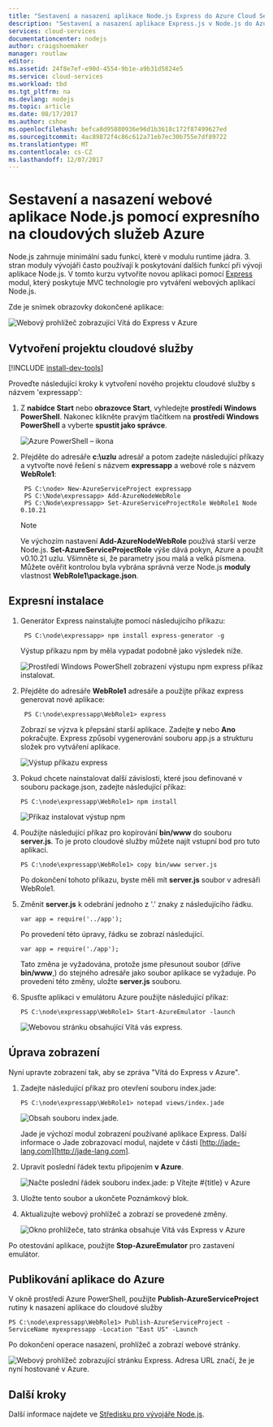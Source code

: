 ```yaml
---
title: "Sestavení a nasazení aplikace Node.js Express do Azure Cloud Services"
description: "Sestavení a nasazení aplikace Express.js v Node.js do Azure Cloud Services"
services: cloud-services
documentationcenter: nodejs
author: craigshoemaker
manager: routlaw
editor: 
ms.assetid: 24f8e7ef-e90d-4554-9b1e-a9b31d5824e5
ms.service: cloud-services
ms.workload: tbd
ms.tgt_pltfrm: na
ms.devlang: nodejs
ms.topic: article
ms.date: 08/17/2017
ms.author: cshoe
ms.openlocfilehash: befca8d95880936e96d1b3618c172f87499627ed
ms.sourcegitcommit: 4ac89872f4c86c612a71eb7ec30b755e7df89722
ms.translationtype: MT
ms.contentlocale: cs-CZ
ms.lasthandoff: 12/07/2017
---
```

# <a name="build-and-deploy-a-nodejs-web-application-using-express-on-an-azure-cloud-services"></a>Sestavení a nasazení webové aplikace Node.js pomocí expresního na cloudových služeb Azure

Node.js zahrnuje minimální sadu funkcí, které v modulu runtime jádra.
3. stran moduly vývojáři často používají k poskytování dalších funkcí při vývoji aplikace Node.js. V tomto kurzu vytvoříte novou aplikaci pomocí [Express](https://github.com/expressjs/express) modul, který poskytuje MVC technologie pro vytváření webových aplikací Node.js.

Zde je snímek obrazovky dokončené aplikace:

![Webový prohlížeč zobrazující Vítá do Express v Azure](./media/cloud-services-nodejs-develop-deploy-express-app/node36.png)

## <a name="create-a-cloud-service-project"></a>Vytvoření projektu cloudové služby
[!INCLUDE [install-dev-tools](../../includes/install-dev-tools.md)]

Proveďte následující kroky k vytvoření nového projektu cloudové služby s názvem 'expressapp':

1. Z **nabídce Start** nebo **obrazovce Start**, vyhledejte **prostředí Windows PowerShell**. Nakonec klikněte pravým tlačítkem na **prostředí Windows PowerShell** a vyberte **spustit jako správce**.
   
    ![Azure PowerShell – ikona](./media/cloud-services-nodejs-develop-deploy-express-app/azure-powershell-start.png)
2. Přejděte do adresáře **c:\\uzlu** adresář a potom zadejte následující příkazy a vytvořte nové řešení s názvem **expressapp** a webové role s názvem **WebRole1**:
   
        PS C:\node> New-AzureServiceProject expressapp
        PS C:\Node\expressapp> Add-AzureNodeWebRole
        PS C:\Node\expressapp> Set-AzureServiceProjectRole WebRole1 Node 0.10.21
   
    > [!NOTE]
    > Ve výchozím nastavení **Add-AzureNodeWebRole** používá starší verze Node.js. **Set-AzureServiceProjectRole** výše dává pokyn, Azure a použít v0.10.21 uzlu.  Všimněte si, že parametry jsou malá a velká písmena.  Můžete ověřit kontrolou byla vybrána správná verze Node.js **moduly** vlastnost **WebRole1\package.json**.
    > 
    > 

## <a name="install-express"></a>Expresní instalace
1. Generátor Express nainstalujte pomocí následujícího příkazu:
   
        PS C:\node\expressapp> npm install express-generator -g
   
    Výstup příkazu npm by měla vypadat podobně jako výsledek níže. 
   
    ![Prostředí Windows PowerShell zobrazení výstupu npm express příkaz instalovat.](./media/cloud-services-nodejs-develop-deploy-express-app/express-g.png)
2. Přejděte do adresáře **WebRole1** adresáře a použijte příkaz express generovat nové aplikace:
   
        PS C:\node\expressapp\WebRole1> express
   
    Zobrazí se výzva k přepsání starší aplikace. Zadejte **y** nebo **Ano** pokračujte. Express způsobí vygenerování souboru app.js a strukturu složek pro vytváření aplikace.
   
    ![Výstup příkazu express](./media/cloud-services-nodejs-develop-deploy-express-app/node23.png)
3. Pokud chcete nainstalovat další závislosti, které jsou definované v souboru package.json, zadejte následující příkaz:
   
       PS C:\node\expressapp\WebRole1> npm install
   
   ![Příkaz instalovat výstup npm](./media/cloud-services-nodejs-develop-deploy-express-app/node26.png)
4. Použijte následující příkaz pro kopírování **bin/www** do souboru **server.js**. To je proto cloudové služby můžete najít vstupní bod pro tuto aplikaci.
   
       PS C:\node\expressapp\WebRole1> copy bin/www server.js
   
   Po dokončení tohoto příkazu, byste měli mít **server.js** soubor v adresáři WebRole1.
5. Změnit **server.js** k odebrání jednoho z '.' znaky z následujícího řádku.
   
       var app = require('../app');
   
   Po provedení této úpravy, řádku se zobrazí následující.
   
       var app = require('./app');
   
   Tato změna je vyžadována, protože jsme přesunout soubor (dříve **bin/www**,) do stejného adresáře jako soubor aplikace se vyžaduje. Po provedení této změny, uložte **server.js** souboru.
6. Spusťte aplikaci v emulátoru Azure použijte následující příkaz:
   
       PS C:\node\expressapp\WebRole1> Start-AzureEmulator -launch
   
    ![Webovou stránku obsahující Vítá vás express.](./media/cloud-services-nodejs-develop-deploy-express-app/node28.png)

## <a name="modifying-the-view"></a>Úprava zobrazení
Nyní upravte zobrazení tak, aby se zpráva "Vítá do Express v Azure".

1. Zadejte následující příkaz pro otevření souboru index.jade:
   
       PS C:\node\expressapp\WebRole1> notepad views/index.jade
   
   ![Obsah souboru index.jade.](./media/cloud-services-nodejs-develop-deploy-express-app/getting-started-19.png)
   
   Jade je výchozí modul zobrazení používané aplikace Express. Další informace o Jade zobrazovací modul, najdete v části [http://jade-lang.com][http://jade-lang.com].
2. Upravit poslední řádek textu připojením **v Azure**.
   
   ![Načte poslední řádek souboru index.jade: p Vítejte \#{title} v Azure](./media/cloud-services-nodejs-develop-deploy-express-app/node31.png)
3. Uložte tento soubor a ukončete Poznámkový blok.
4. Aktualizujte webový prohlížeč a zobrazí se provedené změny.
   
   ![Okno prohlížeče, tato stránka obsahuje Vítá vás Express v Azure](./media/cloud-services-nodejs-develop-deploy-express-app/node32.png)

Po otestování aplikace, použijte **Stop-AzureEmulator** pro zastavení emulátor.

## <a name="publishing-the-application-to-azure"></a>Publikování aplikace do Azure
V okně prostředí Azure PowerShell, použijte **Publish-AzureServiceProject** rutiny k nasazení aplikace do cloudové služby

    PS C:\node\expressapp\WebRole1> Publish-AzureServiceProject -ServiceName myexpressapp -Location "East US" -Launch

Po dokončení operace nasazení, prohlížeč a zobrazí webové stránky.

![Webový prohlížeč zobrazující stránku Express. Adresa URL značí, že je nyní hostované v Azure.](./media/cloud-services-nodejs-develop-deploy-express-app/node36.png)

## <a name="next-steps"></a>Další kroky
Další informace najdete ve [Středisku pro vývojáře Node.js](/develop/nodejs/).

[Node.js Web Application]: http://www.windowsazure.com/develop/nodejs/tutorials/getting-started/
[Express]: http://expressjs.com/
[http://jade-lang.com]: http://jade-lang.com



